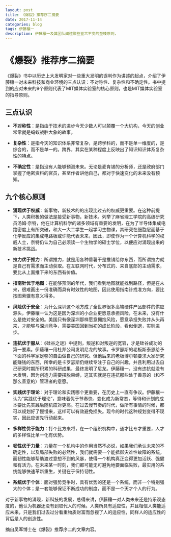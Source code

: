```yaml
---
layout: post
title: 《爆裂》推荐序二摘要
date: 2017-11-14
categories: blog
tags: 伊藤穰一
description: 伊藤穰一及其团队阐述那些亘古不变的至臻原则，
---
```

# 《爆裂》推荐序二摘要
《爆裂》书中以历史上大发明家对一些重大发明的误判作为讲述的起点，介绍了伊藤穰一对未来科技和商业环境的三点认识：不对称性、复杂性和不确定性。书中提到的应对未来的9个原则代表了MIT媒体实验室的核心原则，也是MIT媒体实验室的指导原则。

## 三点认识

- **不对称性**：是指由于技术的进步今天少数人可以颠覆一个大机构，今天的创业常常就是蚂蚁战胜大象的故事。

- **复杂性**：是指今天的知识体系非常复杂，是跨学科的，而不是单一维度的，是综合的，而不是单一的。跨界，其实在某种程度上反映出了知识知识体系复杂性的特点。

- **不确定性**：是指没有人能够预测未来。无论是麦肯锡的分析师，还是政府部门掌握了绝密资料的官员，甚至作者讲他自己，都对于快速变化的未来没有预知。

## 九个核心原则
- **涌现优于权威**：新事物，新技术的的出现比过去的权威更重要。在这种前提下，人类积极的做法是接受新事物，新技术。列举了麻省理工学院的高级研究员汤姆·奈特，他在计算机科学的诸多领域有重要的发明，在为了半导体集成电路密度上有所突破，和大一大二学生一起学习生物课，其研究在细胞层面基于化学反应的集成电路板或许能代表未来，因此，即使作为一个计算机科学的权威人士，奈特仍认为自己必须读一个生物学的硕士学位，以便应对涌现出来的新技术挑战。

- **拉力优于推力**：所谓推力，就是用各种番薯干是推销给你东西，而所谓拉力就是自己有需求而主动获取。在互联网时代，分布式的、来自底部的主动需求，要比从上面推下来的东西有价值。

- **指南针优于地图**：在能够预测的年代，我们看到地图就能找到路径，但是在未来，很难画出一份准确而具有时效性的地图，因此使用指南针找准方向，要比按图索骥有意义得多。

- **风险优于安全**：为什么深圳这个地方成了全世界很多高端硬件产品部件的供应源头，伊藤穰一认为这是因为深圳的小企业更愿意承担风险，在未来，没有什么是绝对安全的。美国只有像深圳那样愿意拥抱风险，愿意承担失败并从头再来，才能够与深圳竞争，需要美国回到当初的成长阶段，看似倒退，实则进步。

- **违抗优于服从**：《硅谷之谜》中提到，叛逆和对叛逆的宽容，才是硅谷成功的第一要素。伊藤穰一用杜邦公司发明尼龙的故事。卡罗瑟斯的老板斯泰恩给予下面的科学家足够的自由做自己的研究。但他后来的老板博尔顿要求大家研究能赚钱的东西，所幸的是卡罗瑟斯仍继续专注于自己的兴趣，并且利用过去自己研究时期所积累的科研成果，最终发明了尼龙。伊藤穰一，没有违抗就没有大发明，因为创造力需要摆脱束缚，这其实就是在违抗那些处于善意的（和不那么善意的）管理者的意愿。

- **实践优于理论**：对于理论和实践哪个更重要，在历史上一直有争议。伊藤穰一认为“实践优于理论”，意味着优于节奏快、变化成为新常态，等待和计划的成本要比先实践后随机应对更高。在过去慢节奏的时代，做所有事情的时候，都可以规划好了慢慢来，这样可以有效避免损失。现今的时代这种规划变得不现实，因此应该先行动起来。

- **多样性优于能力**：打个比方来将，在一个组织机构中，通才比专才重要，人才的多样性比单一化有优势。

- **韧性优于力量**：力量在一个机构中的作用当然不必说，如果我们承认未来的不确定性，以及局部失败的必然性，我们就需要一个能抵御灾难性故障的系统，而韧性能够帮助渡过意想不到的风暴，使得一个机构真正变得更加活跃、强健和有活力。在未来某一时刻，我们都可能无可避免地要面临失败，最实用的系统能够快速革新重生，关键在于保持韧性。

- **系统优于个体**：面对强势竞争时，具有优势的还是一个系统，而非一个特别强大的个体；是一套能够保证不断成功的制度，而不是一个天才个人的行为。

对于新事物的涌现，新科技的发展，总得来讲，伊藤穰一对人类未来还是持乐观态度的，他认为机器还没有到取代人的时候。人类所具有适应性，并且相信人类能适应未来，只是我们过去过分看重物质财富而忽视了人的适应性，同样人的适应性的背后是人的创造性。

摘自吴军博士在《爆裂》推荐序二的文章内容。